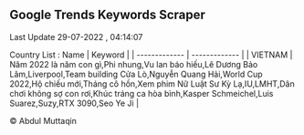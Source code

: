 

## Google Trends Keywords Scraper 
 
Last Update 29-07-2022 , 04:14:07

Country List :
 Name  | Keyword |
| ------------- | ------------- |
| VIETNAM | Năm 2022 là năm con gì,Phi nhung,Vu lan báo hiếu,Lê Dương Bảo Lâm,Liverpool,Team building Cửa Lò,Nguyễn Quang Hải,World Cup 2022,Hộ chiếu mới,Tháng cô hồn,Xem phim Nữ Luật Sư Kỳ Lạ,IU,LMHT,Dân chơi không sợ con rơi,Khúc tráng ca hòa bình,Kasper Schmeichel,Luis Suarez,Suzy,RTX 3090,Seo Ye Ji |



© Abdul Muttaqin 
